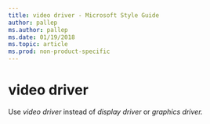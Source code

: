 ```yaml
---
title: video driver - Microsoft Style Guide
author: pallep
ms.author: pallep
ms.date: 01/19/2018
ms.topic: article
ms.prod: non-product-specific
---
```


# video driver

Use *video driver* instead of *display driver* or *graphics driver.*
